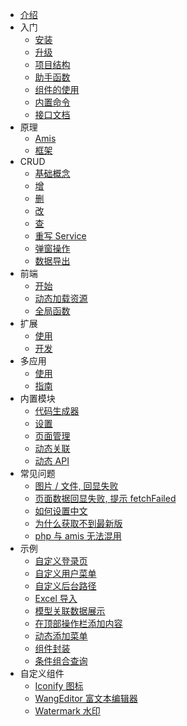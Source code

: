 * [介绍](/)
* 入门
    * [安装](guide/install.md)
    * [升级](guide/upgrade.md)
    * [项目结构](guide/structure.md)
    * [助手函数](guide/helper.md)
    * [组件的使用](guide/component-use.md)
    * [内置命令](guide/artisan.md)
    * [接口文档](guide/api.md)
* 原理
    * [Amis](theory/amis.md)
    * [框架](theory/frame.md)
* CRUD
    * [基础概念](crud/base.md)
    * [增](crud/create.md)
    * [删](crud/delete.md)
    * [改](crud/update.md)
    * [查](crud/read.md)
    * [重写 Service](crud/service-rewrite.md)
    * [弹窗操作](crud/modal.md)
    * [数据导出](crud/export.md)
* 前端
    * [开始](frontend/start.md)
    * [动态加载资源](frontend/dynamic.md)
    * [全局函数](frontend/global-function.md)
* 扩展
    * [使用](extension/use.md)
    * [开发](extension/develop.md)
* 多应用
    * [使用](multi-application/use.md)
    * [指南](multi-application/guide.md)
* 内置模块
    * [代码生成器](modules/code-generator.md)
    * [设置](modules/setting.md)
    * [页面管理](modules/pages.md)
    * [动态关联](modules/relationships.md)
    * [动态 API](modules/api.md)
* 常见问题
    * [图片 / 文件, 回显失败](faq/file-handle.md)
    * [页面数据回显失败, 提示 fetchFailed](faq/fetch-failed.md)
    * [如何设置中文](faq/set-zh-cn.md)
    * [为什么获取不到最新版](faq/composer-repos.md)
    * [php 与 amis 无法混用](faq/php-amis.md)
* 示例
    * [自定义登录页](examples/custom-login.md)
    * [自定义用户菜单](examples/custom-user-menu.md)
    * [自定义后台路径](examples/custom-admin-path.md)
    * [Excel 导入](examples/excel-import.md)
    * [模型关联数据展示](examples/model-relation.md)
    * [在顶部操作栏添加内容](examples/top-bar.md)
    * [动态添加菜单](examples/dynamic-add-menu.md)
    * [组件封装](examples/component-encapsulation.md)
    * [条件组合查询](examples/condition-builder.md)
* 自定义组件
    * [Iconify 图标](custom-components/iconify.md)
    * [WangEditor 富文本编辑器](custom-components/wangeditor.md)
    * [Watermark 水印](custom-components/watermark.md)
